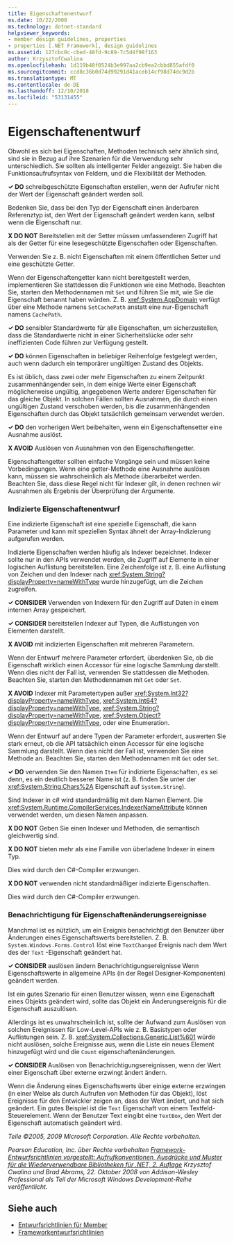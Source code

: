 ```yaml
---
title: Eigenschaftenentwurf
ms.date: 10/22/2008
ms.technology: dotnet-standard
helpviewer_keywords:
- member design guidelines, properties
- properties [.NET Framework], design guidelines
ms.assetid: 127cbc0c-cbed-48fd-9c89-7c5d4f98f163
author: KrzysztofCwalina
ms.openlocfilehash: 1d119b48f0524b3e997aa2cb9ea2cbbd855afdf0
ms.sourcegitcommit: ccd8c36b0d74d99291d41aceb14cf98d74dc9d2b
ms.translationtype: MT
ms.contentlocale: de-DE
ms.lasthandoff: 12/10/2018
ms.locfileid: "53131455"
---
```

# <a name="property-design"></a>Eigenschaftenentwurf
Obwohl es sich bei Eigenschaften, Methoden technisch sehr ähnlich sind, sind sie in Bezug auf ihre Szenarien für die Verwendung sehr unterschiedlich. Sie sollten als intelligenter Felder angezeigt. Sie haben die Funktionsaufrufsyntax von Feldern, und die Flexibilität der Methoden.  
  
 **✓ DO** schreibgeschützte Eigenschaften erstellen, wenn der Aufrufer nicht der Wert der Eigenschaft geändert werden soll.  
  
 Bedenken Sie, dass bei den Typ der Eigenschaft einen änderbaren Referenztyp ist, den Wert der Eigenschaft geändert werden kann, selbst wenn die Eigenschaft nur.  
  
 **X DO NOT** Bereitstellen mit der Setter müssen umfassenderen Zugriff hat als der Getter für eine lesegeschützte Eigenschaften oder Eigenschaften.  
  
 Verwenden Sie z. B. nicht Eigenschaften mit einem öffentlichen Setter und eine geschützte Getter.  
  
 Wenn der Eigenschaftengetter kann nicht bereitgestellt werden, implementieren Sie stattdessen die Funktionen wie eine Methode. Beachten Sie, starten den Methodennamen mit `Set` und führen Sie mit, wie Sie die Eigenschaft benannt haben würden. Z. B. <xref:System.AppDomain> verfügt über eine Methode namens `SetCachePath` anstatt eine nur-Eigenschaft namens `CachePath`.  
  
 **✓ DO** sensibler Standardwerte für alle Eigenschaften, um sicherzustellen, dass die Standardwerte nicht in einer Sicherheitslücke oder sehr ineffizienten Code führen zur Verfügung gestellt.  
  
 **✓ DO** können Eigenschaften in beliebiger Reihenfolge festgelegt werden, auch wenn dadurch ein temporärer ungültigen Zustand des Objekts.  
  
 Es ist üblich, dass zwei oder mehr Eigenschaften zu einem Zeitpunkt zusammenhängender sein, in dem einige Werte einer Eigenschaft möglicherweise ungültig, angegebenen Werte anderer Eigenschaften für das gleiche Objekt. In solchen Fällen sollten Ausnahmen, die durch einen ungültigen Zustand verschoben werden, bis die zusammenhängenden Eigenschaften durch das Objekt tatsächlich gemeinsam verwendet werden.  
  
 **✓ DO** den vorherigen Wert beibehalten, wenn ein Eigenschaftensetter eine Ausnahme auslöst.  
  
 **X AVOID** Auslösen von Ausnahmen von den Eigenschaftengetter.  
  
 Eigenschaftengetter sollten einfache Vorgänge sein und müssen keine Vorbedingungen. Wenn eine getter-Methode eine Ausnahme auslösen kann, müssen sie wahrscheinlich als Methode überarbeitet werden. Beachten Sie, dass diese Regel nicht für Indexer gilt, in denen rechnen wir Ausnahmen als Ergebnis der Überprüfung der Argumente.  
  
### <a name="indexed-property-design"></a>Indizierte Eigenschaftenentwurf  
 Eine indizierte Eigenschaft ist eine spezielle Eigenschaft, die kann Parameter und kann mit speziellen Syntax ähnelt der Array-Indizierung aufgerufen werden.  
  
 Indizierte Eigenschaften werden häufig als Indexer bezeichnet. Indexer sollte nur in den APIs verwendet werden, die Zugriff auf Elemente in einer logischen Auflistung bereitstellen. Eine Zeichenfolge ist z. B. eine Auflistung von Zeichen und den Indexer nach <xref:System.String?displayProperty=nameWithType> wurde hinzugefügt, um die Zeichen zugreifen.  
  
 **✓ CONSIDER** Verwenden von Indexern für den Zugriff auf Daten in einem internen Array gespeichert.  
  
 **✓ CONSIDER** bereitstellen Indexer auf Typen, die Auflistungen von Elementen darstellt.  
  
 **X AVOID** mit indizierten Eigenschaften mit mehreren Parametern.  
  
 Wenn der Entwurf mehrere Parameter erfordert, überdenken Sie, ob die Eigenschaft wirklich einen Accessor für eine logische Sammlung darstellt. Wenn dies nicht der Fall ist, verwenden Sie stattdessen die Methoden. Beachten Sie, starten den Methodennamen mit `Get` oder `Set`.  
  
 **X AVOID** Indexer mit Parametertypen außer <xref:System.Int32?displayProperty=nameWithType>, <xref:System.Int64?displayProperty=nameWithType>, <xref:System.String?displayProperty=nameWithType>, <xref:System.Object?displayProperty=nameWithType>, oder eine Enumeration.  
  
 Wenn der Entwurf auf andere Typen der Parameter erfordert, auswerten Sie stark erneut, ob die API tatsächlich einen Accessor für eine logische Sammlung darstellt. Wenn dies nicht der Fall ist, verwenden Sie eine Methode an. Beachten Sie, starten den Methodennamen mit `Get` oder `Set`.  
  
 **✓ DO** verwenden Sie den Namen `Item` für indizierte Eigenschaften, es sei denn, es ein deutlich besserer Name ist (z. B. finden Sie unter der <xref:System.String.Chars%2A> Eigenschaft auf `System.String`).  
  
 Sind Indexer in c# wird standardmäßig mit dem Namen Element. Die <xref:System.Runtime.CompilerServices.IndexerNameAttribute> können verwendet werden, um diesen Namen anpassen.  
  
 **X DO NOT** Geben Sie einen Indexer und Methoden, die semantisch gleichwertig sind.  
  
 **X DO NOT** bieten mehr als eine Familie von überladene Indexer in einem Typ.  
  
 Dies wird durch den C#-Compiler erzwungen.  
  
 **X DO NOT** verwenden nicht standardmäßiger indizierte Eigenschaften.  
  
 Dies wird durch den C#-Compiler erzwungen.  
  
### <a name="property-change-notification-events"></a>Benachrichtigung für Eigenschaftenänderungsereignisse  
 Manchmal ist es nützlich, um ein Ereignis benachrichtigt den Benutzer über Änderungen eines Eigenschaftswerts bereitstellen. Z. B. `System.Windows.Forms.Control` löst eine `TextChanged` Ereignis nach dem Wert des der `Text` -Eigenschaft geändert hat.  
  
 **✓ CONSIDER** auslösen ändern Benachrichtigungsereignisse Wenn Eigenschaftswerte in allgemeine APIs (in der Regel Designer-Komponenten) geändert werden.  
  
 Ist ein gutes Szenario für einen Benutzer wissen, wenn eine Eigenschaft eines Objekts geändert wird, sollte das Objekt ein Änderungsereignis für die Eigenschaft auszulösen.  
  
 Allerdings ist es unwahrscheinlich ist, sollte der Aufwand zum Auslösen von solchen Ereignissen für Low-Level-APIs wie z. B. Basistypen oder Auflistungen sein. Z. B. <xref:System.Collections.Generic.List%601> würde nicht auslösen, solche Ereignisse aus, wenn die Liste ein neues Element hinzugefügt wird und die `Count` eigenschaftenänderungen.  
  
 **✓ CONSIDER** Auslösen von Benachrichtigungsereignissen, wenn der Wert einer Eigenschaft über externe erzwingt ändert ändern.  
  
 Wenn die Änderung eines Eigenschaftswerts über einige externe erzwingen (in einer Weise als durch Aufrufen von Methoden für das Objekt), löst Ereignisse für den Entwickler zeigen an, dass der Wert ändert, und hat sich geändert. Ein gutes Beispiel ist die `Text` Eigenschaft von einem Textfeld-Steuerelement. Wenn der Benutzer Text eingibt eine `TextBox`, den Wert der Eigenschaft automatisch geändert wird.  
  
 *Teile ©2005, 2009 Microsoft Corporation. Alle Rechte vorbehalten.*  
  
 *Pearson Education, Inc. über Rechte vorbehalten [Framework-Entwurfsrichtlinien vorgestellt: Aufrufkonventionen, Ausdrücke und Muster für die Wiederverwendbare Bibliotheken für .NET, 2. Auflage](https://www.informit.com/store/framework-design-guidelines-conventions-idioms-and-9780321545619) Krzysztof Cwalina und Brad Abrams, 22. Oktober 2008 von Addison-Wesley Professional als Teil der Microsoft Windows Development-Reihe veröffentlicht.*  
  
## <a name="see-also"></a>Siehe auch

- [Entwurfsrichtlinien für Member](../../../docs/standard/design-guidelines/member.md)  
- [Frameworkentwurfsrichtlinien](../../../docs/standard/design-guidelines/index.md)
